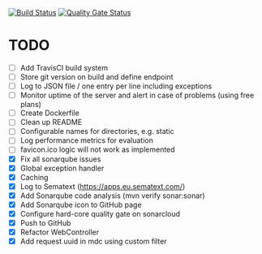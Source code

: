 [![Build Status](https://travis-ci.com/mlesniak/markdown-java.svg?branch=master)](https://travis-ci.com/mlesniak/markdown-java)
[![Quality Gate Status](https://sonarcloud.io/api/project_badges/measure?project=mlesniak_markdown-java&metric=alert_status)](https://sonarcloud.io/dashboard?id=mlesniak_markdown-java)

# TODO

- [ ] Add TravisCI build system
- [ ] Store git version on build and define endpoint
- [ ] Log to JSON file / one entry per line including exceptions
- [ ] Monitor uptime of the server and alert in case of problems (using free plans)
- [ ] Create Dockerfile
- [ ] Clean up README
- [ ] Configurable names for directories, e.g. static
- [ ] Log performance metrics for evaluation
- [ ] favicon.ico logic will not work as implemented
- [X] Fix all sonarqube issues
- [X] Global exception handler
- [X] Caching
- [X] Log to Sematext (https://apps.eu.sematext.com/)
- [X] Add Sonarqube code analysis (mvn verify sonar:sonar)
- [X] Add Sonarqube icon to GitHub page
- [X] Configure hard-core quality gate on sonarcloud
- [X] Push to GitHub
- [X] Refactor WebController
- [X] Add request uuid in mdc using custom filter
